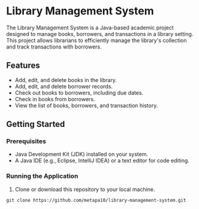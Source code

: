# Library Management System

The Library Management System is a Java-based academic project designed to manage books, borrowers, and transactions in a library setting. This project allows librarians to efficiently manage the library's collection and track transactions with borrowers.

## Features

- Add, edit, and delete books in the library.
- Add, edit, and delete borrower records.
- Check out books to borrowers, including due dates.
- Check in books from borrowers.
- View the list of books, borrowers, and transaction history.

## Getting Started

### Prerequisites

- Java Development Kit (JDK) installed on your system.
- A Java IDE (e.g., Eclipse, IntelliJ IDEA) or a text editor for code editing.

### Running the Application

1. Clone or download this repository to your local machine.

```shell
git clone https://github.com/metapa10/library-management-system.git
